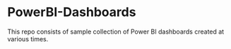 # PowerBI-Dashboards

This repo consists of sample collection of Power BI dashboards created at various times.
